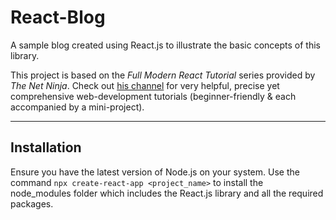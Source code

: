 # React-Blog
A sample blog created using React.js to illustrate the basic concepts of this library.

This project is based on the *Full Modern React Tutorial* series provided by *The Net Ninja*. Check out [his channel](https://www.youtube.com/channel/UCW5YeuERMmlnqo4oq8vwUpg) for very helpful, precise yet comprehensive web-development tutorials (beginner-friendly & each accompanied by a mini-project). 

---

## Installation 
Ensure you have the latest version of Node.js on your system. 
Use the command `npx create-react-app <project_name>` to install the node_modules folder which includes the React.js library and all the required packages. 
